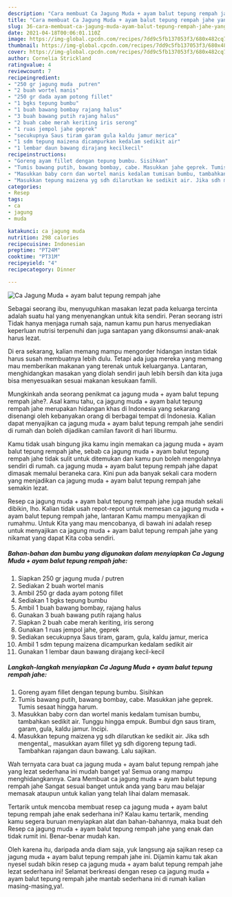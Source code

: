```yaml
---
description: "Cara membuat Ca Jagung Muda + ayam balut tepung rempah jahe yang nikmat Untuk Jualan"
title: "Cara membuat Ca Jagung Muda + ayam balut tepung rempah jahe yang nikmat Untuk Jualan"
slug: 36-cara-membuat-ca-jagung-muda-ayam-balut-tepung-rempah-jahe-yang-nikmat-untuk-jualan
date: 2021-04-18T00:06:01.110Z
image: https://img-global.cpcdn.com/recipes/7dd9c5fb137053f3/680x482cq70/ca-jagung-muda-ayam-balut-tepung-rempah-jahe-foto-resep-utama.jpg
thumbnail: https://img-global.cpcdn.com/recipes/7dd9c5fb137053f3/680x482cq70/ca-jagung-muda-ayam-balut-tepung-rempah-jahe-foto-resep-utama.jpg
cover: https://img-global.cpcdn.com/recipes/7dd9c5fb137053f3/680x482cq70/ca-jagung-muda-ayam-balut-tepung-rempah-jahe-foto-resep-utama.jpg
author: Cornelia Strickland
ratingvalue: 4
reviewcount: 7
recipeingredient:
- "250 gr jagung muda  putren"
- "2 buah wortel manis"
- "250 gr dada ayam potong fillet"
- "1 bgks tepung bumbu"
- "1 buah bawang bombay rajang halus"
- "3 buah bawang putih rajang halus"
- "2 buah cabe merah keriting iris serong"
- "1 ruas jempol jahe geprek"
- "secukupnya Saus tiram garam gula kaldu jamur merica"
- "1 sdm tepung maizena dicampurkan kedalam sedikit air"
- "1 lembar daun bawang dirajang kecilkecil"
recipeinstructions:
- "Goreng ayam fillet dengan tepung bumbu. Sisihkan"
- "Tumis bawang putih, bawang bombay, cabe. Masukkan jahe geprek. Tumis sesaat hingga harum."
- "Masukkan baby corn dan wortel manis kedalam tumisan bumbu, tambahkan sedikit air. Tunggu hingga empuk. Bumbui dgn saus tiram, garam, gula, kaldu jamur. Incipi."
- "Masukkan tepung maizena yg sdh dilarutkan ke sedikit air. Jika sdh mengental,, masukkan ayam fillet yg sdh digoreng tepung tadi. Tambahkan rajangan daun bawang. Lalu sajikan."
categories:
- Resep
tags:
- ca
- jagung
- muda

katakunci: ca jagung muda 
nutrition: 298 calories
recipecuisine: Indonesian
preptime: "PT24M"
cooktime: "PT31M"
recipeyield: "4"
recipecategory: Dinner

---
```



![Ca Jagung Muda + ayam balut tepung rempah jahe](https://img-global.cpcdn.com/recipes/7dd9c5fb137053f3/680x482cq70/ca-jagung-muda-ayam-balut-tepung-rempah-jahe-foto-resep-utama.jpg)

Sebagai seorang ibu, menyuguhkan masakan lezat pada keluarga tercinta adalah suatu hal yang menyenangkan untuk kita sendiri. Peran seorang istri Tidak hanya menjaga rumah saja, namun kamu pun harus menyediakan keperluan nutrisi terpenuhi dan juga santapan yang dikonsumsi anak-anak harus lezat.

Di era  sekarang, kalian memang mampu mengorder hidangan instan tidak harus susah membuatnya lebih dulu. Tetapi ada juga mereka yang memang mau memberikan makanan yang terenak untuk keluarganya. Lantaran, menghidangkan masakan yang diolah sendiri jauh lebih bersih dan kita juga bisa menyesuaikan sesuai makanan kesukaan famili. 



Mungkinkah anda seorang penikmat ca jagung muda + ayam balut tepung rempah jahe?. Asal kamu tahu, ca jagung muda + ayam balut tepung rempah jahe merupakan hidangan khas di Indonesia yang sekarang disenangi oleh kebanyakan orang di berbagai tempat di Indonesia. Kalian dapat menyajikan ca jagung muda + ayam balut tepung rempah jahe sendiri di rumah dan boleh dijadikan camilan favorit di hari liburmu.

Kamu tidak usah bingung jika kamu ingin memakan ca jagung muda + ayam balut tepung rempah jahe, sebab ca jagung muda + ayam balut tepung rempah jahe tidak sulit untuk ditemukan dan kamu pun boleh mengolahnya sendiri di rumah. ca jagung muda + ayam balut tepung rempah jahe dapat dimasak memalui beraneka cara. Kini pun ada banyak sekali cara modern yang menjadikan ca jagung muda + ayam balut tepung rempah jahe semakin lezat.

Resep ca jagung muda + ayam balut tepung rempah jahe juga mudah sekali dibikin, lho. Kalian tidak usah repot-repot untuk memesan ca jagung muda + ayam balut tepung rempah jahe, lantaran Kamu mampu menyajikan di rumahmu. Untuk Kita yang mau mencobanya, di bawah ini adalah resep untuk menyajikan ca jagung muda + ayam balut tepung rempah jahe yang nikamat yang dapat Kita coba sendiri.

<!--inarticleads1-->

##### Bahan-bahan dan bumbu yang digunakan dalam menyiapkan Ca Jagung Muda + ayam balut tepung rempah jahe:

1. Siapkan 250 gr jagung muda / putren
1. Sediakan 2 buah wortel manis
1. Ambil 250 gr dada ayam potong fillet
1. Sediakan 1 bgks tepung bumbu
1. Ambil 1 buah bawang bombay, rajang halus
1. Gunakan 3 buah bawang putih rajang halus
1. Siapkan 2 buah cabe merah keriting, iris serong
1. Gunakan 1 ruas jempol jahe, geprek
1. Sediakan secukupnya Saus tiram, garam, gula, kaldu jamur, merica
1. Ambil 1 sdm tepung maizena dicampurkan kedalam sedikit air
1. Gunakan 1 lembar daun bawang dirajang kecil-kecil




<!--inarticleads2-->

##### Langkah-langkah menyiapkan Ca Jagung Muda + ayam balut tepung rempah jahe:

1. Goreng ayam fillet dengan tepung bumbu. Sisihkan
1. Tumis bawang putih, bawang bombay, cabe. Masukkan jahe geprek. Tumis sesaat hingga harum.
1. Masukkan baby corn dan wortel manis kedalam tumisan bumbu, tambahkan sedikit air. Tunggu hingga empuk. Bumbui dgn saus tiram, garam, gula, kaldu jamur. Incipi.
1. Masukkan tepung maizena yg sdh dilarutkan ke sedikit air. Jika sdh mengental,, masukkan ayam fillet yg sdh digoreng tepung tadi. Tambahkan rajangan daun bawang. Lalu sajikan.




Wah ternyata cara buat ca jagung muda + ayam balut tepung rempah jahe yang lezat sederhana ini mudah banget ya! Semua orang mampu menghidangkannya. Cara Membuat ca jagung muda + ayam balut tepung rempah jahe Sangat sesuai banget untuk anda yang baru mau belajar memasak ataupun untuk kalian yang telah lihai dalam memasak.

Tertarik untuk mencoba membuat resep ca jagung muda + ayam balut tepung rempah jahe enak sederhana ini? Kalau kamu tertarik, mending kamu segera buruan menyiapkan alat dan bahan-bahannya, maka buat deh Resep ca jagung muda + ayam balut tepung rempah jahe yang enak dan tidak rumit ini. Benar-benar mudah kan. 

Oleh karena itu, daripada anda diam saja, yuk langsung aja sajikan resep ca jagung muda + ayam balut tepung rempah jahe ini. Dijamin kamu tak akan nyesel sudah bikin resep ca jagung muda + ayam balut tepung rempah jahe lezat sederhana ini! Selamat berkreasi dengan resep ca jagung muda + ayam balut tepung rempah jahe mantab sederhana ini di rumah kalian masing-masing,ya!.

